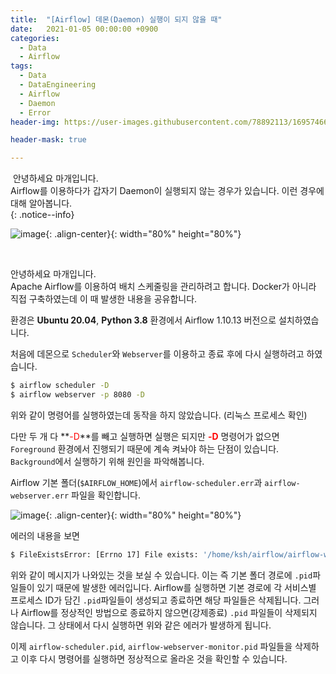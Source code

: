 ```yaml
---
title:  "[Airflow] 데몬(Daemon) 실행이 되지 않을 때"
date:   2021-01-05 00:00:00 +0900
categories:
  - Data
  - Airflow
tags:
  - Data
  - DataEngineering
  - Airflow
  - Daemon
  - Error
header-img: https://user-images.githubusercontent.com/78892113/169574664-4efcf70e-f846-4919-9a00-730e8f799fe6.png

header-mask: true

---
```


&nbsp;안녕하세요 마개입니다.  
Airflow를 이용하다가 갑자기 Daemon이 실행되지 않는 경우가 있습니다. 이런 경우에 대해 알아봅니다.  
{: .notice--info}

![image](https://user-images.githubusercontent.com/78892113/169574664-4efcf70e-f846-4919-9a00-730e8f799fe6.png){: .align-center}{: width="80%" height="80%"}

<br>

안녕하세요 마개입니다.  
Apache Airflow를 이용하여 배치 스케줄링을 관리하려고 합니다. Docker가 아니라 직접 구축하였는데 이 때 발생한 내용을 공유합니다. 

환경은 **Ubuntu 20.04**, **Python 3.8** 환경에서 Airflow 1.10.13 버전으로 설치하였습니다.

처음에 데몬으로 `Scheduler`와 `Webserver`를 이용하고 종료 후에 다시 실행하려고 하였습니다.

```bash
$ airflow scheduler -D
$ airflow webserver -p 8080 -D
```

위와 같이 명령어를 실행하였는데 동작을 하지 않았습니다. (리눅스 프로세스 확인)

다만 두 개 다 **<span style="color:red">-D</span>**를 빼고 실행하면 실행은 되지만 **<span style="color:red">-D</span>** 명령어가 없으면 `Foreground` 환경에서 진행되기 때문에 계속 켜놔야 하는 단점이 있습니다. `Background`에서 실행하기 위해 원인을 파악해봅니다. 

Airflow 기본 폴더(`$AIRFLOW_HOME`)에서 `airflow-scheduler.err`과 `airflow-webserver.err` 파일을 확인합니다.

![image](https://user-images.githubusercontent.com/78892113/170874004-33ec86f4-268b-4a3f-82c9-05387935dce9.png){: .align-center}{: width="80%" height="80%"}

에러의 내용을 보면

```bash
$ FileExistsError: [Errno 17] File exists: '/home/ksh/airflow/airflow-webserver-monitor.pid'
```

위와 같이 메시지가 나와있는 것을 보실 수 있습니다. 이는 즉 기본 폴더 경로에 `.pid`파일들이 있기 때문에 발생한 에러입니다. Airflow를 실행하면 기본 경로에 각 서비스별 프로세스 ID가 담긴 `.pid`파일들이 생성되고 종료하면 해당 파일들은 삭제됩니다. 그러나 Airflow를 정상적인 방법으로 종료하지 않으면(강제종료) `.pid` 파일들이 삭제되지 않습니다. 그 상태에서 다시 실행하면 위와 같은 에러가 발생하게 됩니다. 

이제 `airflow-scheduler.pid`, `airflow-webserver-monitor.pid` 파일들을 삭제하고 이후 다시 명령어를 실행하면 정상적으로 올라온 것을 확인할 수 있습니다.